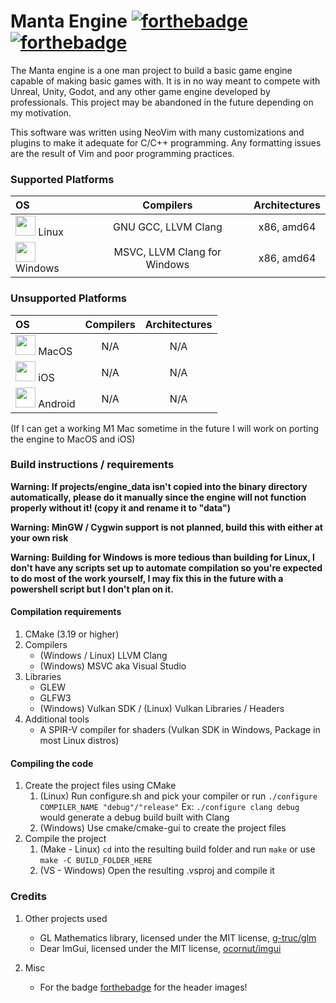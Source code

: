 # Manta Engine [![forthebadge](https://forthebadge.com/images/badges/0-percent-optimized.svg)](https://forthebadge.com) [![forthebadge](https://forthebadge.com/images/badges/built-with-resentment.svg)](https://forthebadge.com)

The Manta engine is a one man project to build a basic game engine capable of making basic games with. It is in no way meant to compete with Unreal, Unity, Godot, and any other game engine developed by professionals. This project may be abandoned in the future depending on my motivation.

This software was written using NeoVim with many customizations and plugins to make it adequate for C/C++ programming. Any formatting issues are the result of Vim and poor programming practices.

<!-- I am aware this table is a mess, just let it be for now, it isn't hurting anyone -->
### Supported Platforms

<!--Html here is necessary and is very messy!-->

| OS            | Compilers     | Architectures  |
| :-----------  |:-------------:| :-----:        |
| <img src="https://upload.wikimedia.org/wikipedia/commons/thumb/3/35/Tux.svg/1200px-Tux.svg.png" width="32"/> Linux | GNU GCC, LLVM Clang | x86, amd64 |
| <img src="https://upload.wikimedia.org/wikipedia/commons/thumb/5/5f/Windows_logo_-_2012.svg/1200px-Windows_logo_-_2012.svg.png" width="32"/> Windows       | MSVC, LLVM Clang for Windows | x86, amd64 |

### Unsupported Platforms
| OS            | Compilers     | Architectures  |
| :-----------  |:-------------:| :-----:        |
| <img src="https://upload.wikimedia.org/wikipedia/commons/thumb/2/22/MacOS_logo_%282017%29.svg/512px-MacOS_logo_%282017%29.svg.png" width="32"/> MacOS         | N/A           | N/A            |
| <img src="https://upload.wikimedia.org/wikipedia/commons/thumb/c/ca/IOS_logo.svg/512px-IOS_logo.svg.png" width="32"/> iOS           | N/A           | N/A            |
| <img src="https://upload.wikimedia.org/wikipedia/commons/thumb/d/d7/Android_robot.svg/511px-Android_robot.svg.png" width="32"/> Android       | N/A           | N/A            |  

(If I can get a working M1 Mac sometime in the future I will work on porting the engine to MacOS and iOS)

### Build instructions / requirements



**Warning: If projects/engine_data isn't copied into the binary directory automatically, please do it manually since the engine will not function properly without it! (copy it and rename it to "data")**

**Warning: MinGW / Cygwin support is not planned, build this with either at your own risk**

**Warning: Building for Windows is more tedious than building for Linux, I don't have any scripts set up to automate compilation so you're expected to do most of the work yourself, I may fix this in the future with a powershell script but I don't plan on it.**

#### Compilation requirements

1. CMake (3.19 or higher)
2. Compilers
    * (Windows / Linux) LLVM Clang
    * (Windows) MSVC aka Visual Studio
3. Libraries
    * GLEW
    * GLFW3
    * (Windows) Vulkan SDK / (Linux) Vulkan Libraries / Headers
4. Additional tools
    * A SPIR-V compiler for shaders (Vulkan SDK in Windows, Package in most Linux distros)


#### Compiling the code

1. Create the project files using CMake
    1. (Linux) Run configure.sh and pick your compiler or run `./configure COMPILER_NAME "debug"/"release"` Ex: `./configure clang debug` would generate a debug build built with Clang
    2. (Windows) Use cmake/cmake-gui to create the project files
2. Compile the project
    1. (Make - Linux) `cd` into the resulting build folder and run `make` or use `make -C BUILD_FOLDER_HERE`
    2. (VS - Windows) Open the resulting .vsproj and compile it

### Credits
1. Other projects used
    * GL Mathematics library, licensed under the MIT license, [g-truc/glm](https://github.com/g-truc/glm)
    * Dear ImGui, licensed under the MIT license, [ocornut/imgui](https://github.com/ocornut/imgui)

2. Misc
    * For the badge [forthebadge](forthebadge.com) for the header images!<br/>
